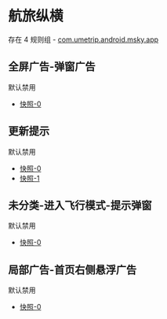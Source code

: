 # 航旅纵横

存在 4 规则组 - [com.umetrip.android.msky.app](/src/apps/com.umetrip.android.msky.app.ts)

## 全屏广告-弹窗广告

默认禁用

- [快照-0](https://i.gkd.li/import/12909632)

## 更新提示

默认禁用

- [快照-0](https://i.gkd.li/import/12838294)
- [快照-1](https://i.gkd.li/import/12838293)

## 未分类-进入飞行模式-提示弹窗

默认禁用

- [快照-0](https://i.gkd.li/import/12750185)

## 局部广告-首页右侧悬浮广告

默认禁用

- [快照-0](https://i.gkd.li/import/12783264)
